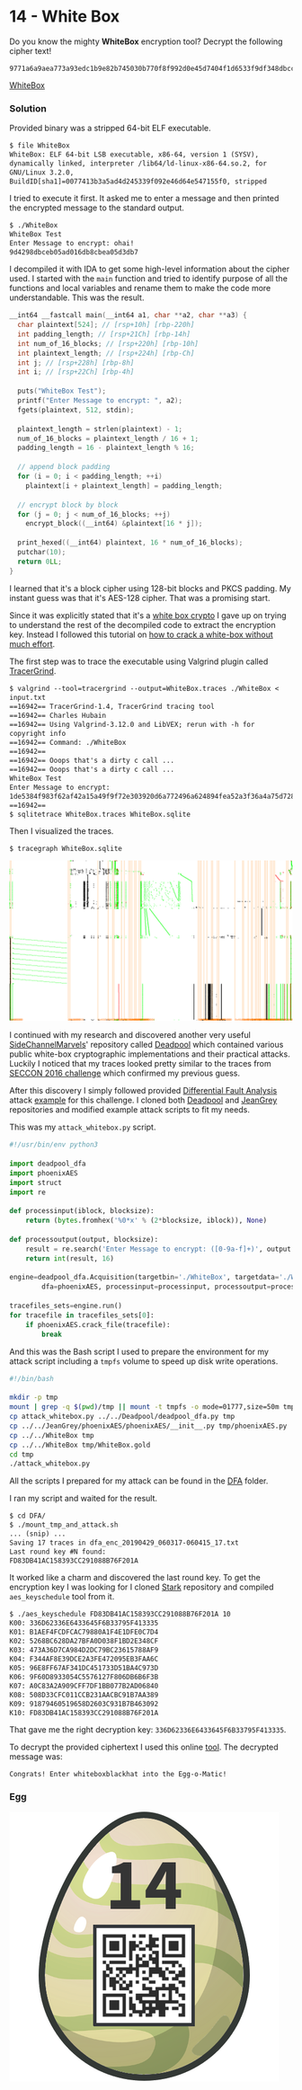 # 14 - White Box

Do you know the mighty **WhiteBox** encryption tool? Decrypt the following cipher text!

```
9771a6a9aea773a93edc1b9e82b745030b770f8f992d0e45d7404f1d6533f9df348dbccd71034aff88afd188007df4a5c844969584b5ffd6ed2eb92aa419914e
```

[WhiteBox](files/WhiteBox)

### Solution

Provided binary was a stripped 64-bit ELF executable.

```
$ file WhiteBox
WhiteBox: ELF 64-bit LSB executable, x86-64, version 1 (SYSV), dynamically linked, interpreter /lib64/ld-linux-x86-64.so.2, for GNU/Linux 3.2.0, BuildID[sha1]=0077413b3a5ad4d245339f092e46d64e547155f0, stripped
```

I tried to execute it first. It asked me to enter a message and then printed the encrypted message to the standard output.

```
$ ./WhiteBox 
WhiteBox Test
Enter Message to encrypt: ohai!
9d4298dbceb05ad016db8cbea05d3db7
```

I decompiled it with IDA to get some high-level information about the cipher used. I started with the `main` function and tried to identify purpose of all the functions and local variables and rename them to make the code more understandable. This was the result. 

```c
__int64 __fastcall main(__int64 a1, char **a2, char **a3) {
  char plaintext[524]; // [rsp+10h] [rbp-220h]
  int padding_length; // [rsp+21Ch] [rbp-14h]
  int num_of_16_blocks; // [rsp+220h] [rbp-10h]
  int plaintext_length; // [rsp+224h] [rbp-Ch]
  int j; // [rsp+228h] [rbp-8h]
  int i; // [rsp+22Ch] [rbp-4h]

  puts("WhiteBox Test");
  printf("Enter Message to encrypt: ", a2);
  fgets(plaintext, 512, stdin);
  
  plaintext_length = strlen(plaintext) - 1;
  num_of_16_blocks = plaintext_length / 16 + 1;
  padding_length = 16 - plaintext_length % 16;
  
  // append block padding
  for (i = 0; i < padding_length; ++i)
    plaintext[i + plaintext_length] = padding_length;
    
  // encrypt block by block
  for (j = 0; j < num_of_16_blocks; ++j)
    encrypt_block((__int64) &plaintext[16 * j]);
  
  print_hexed((__int64) plaintext, 16 * num_of_16_blocks);
  putchar(10);
  return 0LL;
}
```

I learned that it's a block cipher using 128-bit blocks and PKCS padding. My instant guess was that it's AES-128 cipher. That was a promising start.

Since it was explicitly stated that it's a [white box crypto](http://www.whiteboxcrypto.com/) I gave up on trying to understand the rest of the decompiled code to extract the encryption key. Instead I followed this tutorial on [how to crack a white-box without much effort](https://insinuator.net/2016/03/how-to-crack-a-white-box-without-much-effort/).

The first step was to trace the executable using Valgrind plugin called [TracerGrind](https://github.com/SideChannelMarvels/Tracer/tree/master/TracerGrind).

```
$ valgrind --tool=tracergrind --output=WhiteBox.traces ./WhiteBox < input.txt 
==16942== TracerGrind-1.4, TracerGrind tracing tool
==16942== Charles Hubain
==16942== Using Valgrind-3.12.0 and LibVEX; rerun with -h for copyright info
==16942== Command: ./WhiteBox
==16942== 
==16942== Ooops that's a dirty c call ...
==16942== Ooops that's a dirty c call ...
WhiteBox Test
Enter Message to encrypt: 1de5384f983f62af42a15a49f9f72e303920d6a772496a624894fea52a3f36a4a75d728768c3a5a18b05880614ade2ea3d6be50a366f252664a431b019d74a5b627eaa828992f3f77cd0d75bed47cf46eb0e5d602dda071eaaada0d2473885655ddc46b333a9bc86a2bb94111c167e81ecb68b289af84761403518962c9ea9e667160e5673ae393ce6c5fb77a8d7eb44
==16942==
$ sqlitetrace WhiteBox.traces WhiteBox.sqlite
```

Then I visualized the traces.

```
$ tracegraph WhiteBox.sqlite
```

![WhiteBox.png](files/WhiteBox.png "WhiteBox.png")

I continued with my research and discovered another very useful [SideChannelMarvels](https://github.com/SideChannelMarvels)' repository called [Deadpool](https://github.com/SideChannelMarvels/Deadpool) which contained various public white-box cryptographic implementations and their practical attacks. Luckily I noticed that my traces looked pretty similar to the traces from [SECCON 2016 challenge](https://github.com/SideChannelMarvels/Deadpool/tree/master/wbs_aes_seccon2016) which confirmed my previous guess.

After this discovery I simply followed provided [Differential Fault Analysis](https://github.com/SideChannelMarvels/Deadpool/blob/master/README_dfa.md) attack [example](https://github.com/SideChannelMarvels/Deadpool/tree/master/wbs_aes_seccon2016/DFA) for this challenge. I cloned both [Deadpool](https://github.com/SideChannelMarvels/Deadpool) and [JeanGrey](https://github.com/SideChannelMarvels/JeanGrey) repositories and modified example attack scripts to fit my needs.

This was my `attack_whitebox.py` script.

```python
#!/usr/bin/env python3

import deadpool_dfa
import phoenixAES
import struct
import re

def processinput(iblock, blocksize):
    return (bytes.fromhex('%0*x' % (2*blocksize, iblock)), None)

def processoutput(output, blocksize):
    result = re.search('Enter Message to encrypt: ([0-9a-f]+)', output.decode()).group(1)
    return int(result, 16)

engine=deadpool_dfa.Acquisition(targetbin='./WhiteBox', targetdata='./WhiteBox', goldendata='./WhiteBox.gold',
        dfa=phoenixAES, processinput=processinput, processoutput=processoutput, verbose=2, minleaf=1, minleafnail=1)

tracefiles_sets=engine.run()
for tracefile in tracefiles_sets[0]:
    if phoenixAES.crack_file(tracefile):
        break
```

And this was the Bash script I used to prepare the environment for my attack script including a `tmpfs` volume to speed up disk write operations. 

```bash
#!/bin/bash

mkdir -p tmp
mount | grep -q $(pwd)/tmp || mount -t tmpfs -o mode=01777,size=50m tmpfs tmp
cp attack_whitebox.py ../../Deadpool/deadpool_dfa.py tmp
cp ../../JeanGrey/phoenixAES/phoenixAES/__init__.py tmp/phoenixAES.py
cp ../../WhiteBox tmp
cp ../../WhiteBox tmp/WhiteBox.gold
cd tmp
./attack_whitebox.py
```

All the scripts I prepared for my attack can be found in the [DFA](files/DFA) folder.

I ran my script and waited for the result.

```
$ cd DFA/
$ ./mount_tmp_and_attack.sh
... (snip) ...
Saving 17 traces in dfa_enc_20190429_060317-060415_17.txt
Last round key #N found:
FD83DB41AC158393CC291088B76F201A
```

It worked like a charm and discovered the last round key. To get the encryption key I was looking for I cloned [Stark](https://github.com/SideChannelMarvels/Stark) repository and compiled `aes_keyschedule` tool from it.

```
$ ./aes_keyschedule FD83DB41AC158393CC291088B76F201A 10
K00: 336D62336E6433645F6B33795F413335
K01: B1AEF4FCDFCAC79880A1F4E1DFE0C7D4
K02: 5268BC628DA27BFA0D038F1BD2E348CF
K03: 473A36D7CA984D2DC79BC23615788AF9
K04: F344AF8E39DCE2A3FE472095EB3FAA6C
K05: 96E8FF67AF341DC451733D51BA4C973D
K06: 9F60D8933054C5576127F806DB6B6F3B
K07: A0C83A2A909CFF7DF1BB077B2AD06840
K08: 508D33CFC011CCB231AACBC91B7AA389
K09: 91879460519658D2603C931B7B463092
K10: FD83DB41AC158393CC291088B76F201A
```

That gave me the right decryption key: `336D62336E6433645F6B33795F413335`.

To decrypt the provided ciphertext I used this online [tool](http://aes.online-domain-tools.com/). The decrypted message was:

```
Congrats! Enter whiteboxblackhat into the Egg-o-Matic!
```

### Egg

![egg.png](files/egg.png "egg.png")
